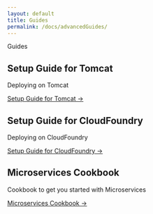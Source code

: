 ```yaml
---
layout: default
title: Guides
permalink: /docs/advancedGuides/
---
```


<section class="intro">
  <div class="grid">
    <div class="unit whole center-on-mobiles">
      <p class="first">Guides</p>
    </div>
  </div>
</section>
<section class="features">
  <div class="grid">
    <div class="unit one-third">
      <h2>Setup Guide for Tomcat</h2>
      <p>
        Deploying on Tomcat
       </p>
      <a href="SetupGuideForTomcat/">Setup Guide for Tomcat &rarr;</a>
    </div>
    <div class="unit one-third">
      <h2>Setup Guide for CloudFoundry</h2>
      <p>Deploying on CloudFoundry</p>
      <a href="SetupGuideForCloudFoundry/">Setup Guide for CloudFoundry &rarr;</a>
    </div>
    <div class="unit one-third">
      <h2>Microservices Cookbook</h2>
      <p>
        Cookbook to get you started with Microservices 
      </p>
      <a href="MicroservicesCookbook/">Microservices Cookbook &rarr;</a>
    </div>
    <div class="clear"></div>
  </div>
</section>


